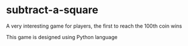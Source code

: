 # subtract-a-square

A very interesting game for players, the first to reach the 100th coin wins

This game is designed using Python language
